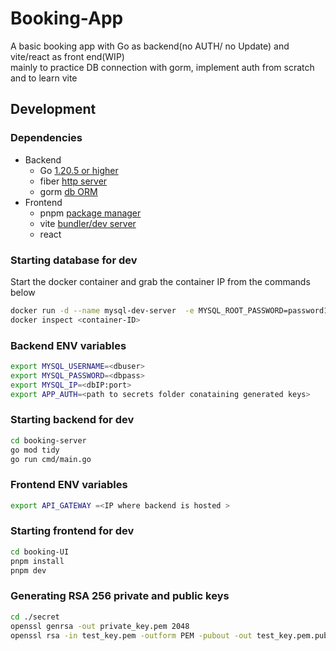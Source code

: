 # Booking-App
A basic booking app with Go as backend(no AUTH/ no Update) and vite/react as front end(WIP)  
mainly to practice DB connection with gorm, implement auth from scratch and to learn vite

## Development 

### Dependencies 
* Backend  
    * Go [1.20.5 or higher](https://go.dev/doc/)
    * fiber [http server](https://gofiber.io/)
    * gorm [db ORM](https://gorm.io/)  
* Frontend  
    * pnpm [package manager](https://pnpm.io/)
    * vite [bundler/dev server](https://vitejs.dev/guide/why.html)
    * react
### Starting database for dev

Start the docker container and grab the container IP from the commands below 
```bash 
docker run -d --name mysql-dev-server  -e MYSQL_ROOT_PASSWORD=password123 bitnami/mysql:latest
docker inspect <container-ID>
```
### Backend ENV variables 
```bash
export MYSQL_USERNAME=<dbuser>
export MYSQL_PASSWORD=<dbpass>
export MYSQL_IP=<dbIP:port>
export APP_AUTH=<path to secrets folder conataining generated keys>
```

### Starting backend for dev
```bash
cd booking-server
go mod tidy
go run cmd/main.go
```
### Frontend ENV variables
```bash 
export API_GATEWAY =<IP where backend is hosted >
```
### Starting frontend for dev
```bash
cd booking-UI
pnpm install
pnpm dev
```

### Generating RSA 256 private and public keys
```bash
cd ./secret
openssl genrsa -out private_key.pem 2048
openssl rsa -in test_key.pem -outform PEM -pubout -out test_key.pem.pub 
```
